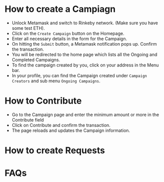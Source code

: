 # How to create a Campiagn
* Unlock Metamask and switch to Rinkeby network. (Make sure you have some test ETH).
* Click on the `Create Campaign` button on the Homepage.
* Enter all necessary details in the form for the Campaign.
* On hitting the `Submit` button, a Metamask notification pops up. Confirm the transaction.
* You will be redirected to the home page which lists all the Ongoing and Completed Campaigns.
* To find the campaign created by you, click on your address in the Menu bar.
* In your profile, you can find the Campaign created under `Campaign Creators` and sub menu `Ongoing Campaigns`.

# How to Contribute
* Go to the Campaign page and enter the minimum amount or more in the Contribute field
* Click on Contribute and confirm the transaction.
* The page reloads and updates the Campaign information.

# How to create Requests
# FAQs
